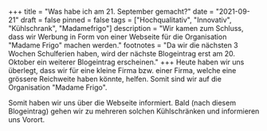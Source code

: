 +++
title = "Was habe ich am 21. September gemacht?"
date = "2021-09-21"
draft = false
pinned = false
tags = ["Hochqualitativ", "Innovativ", "Kühlschrank", "Madamefrigo"]
description = "Wir kamen zum Schluss, dass wir Werbung in Form von einer Webseite für die Organisation \"Madame Frigo\" machen werden."
footnotes = "Da wir die nächsten 3 Wochen Schulferien haben, wird der nächste Blogeintrag erst am 20. Oktober ein weiterer Blogeintrag erscheinen."
+++
Heute haben wir uns überlegt, dass wir für eine kleine Firma bzw. einer Firma, welche eine grössere Reichweite haben könnte, helfen. Somit sind wir auf die Organisation "Madame Frigo".

Somit haben wir uns über die Webseite informiert. Bald (nach diesem Blogeintrag) gehen wir zu mehreren solchen Kühlschränken und informieren uns Vorort.